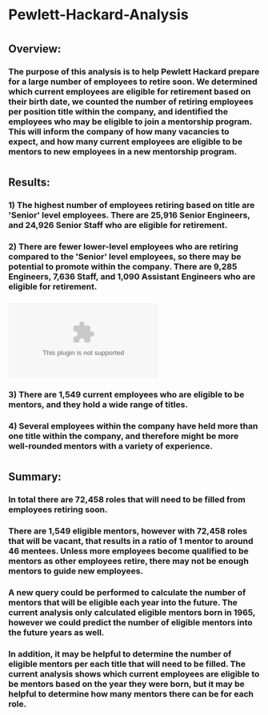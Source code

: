 # Pewlett-Hackard-Analysis

#
## Overview: 

### The purpose of this analysis is to help Pewlett Hackard prepare for a large number of employees to retire soon. We determined which current employees are eligible for retirement based on their birth date, we counted the number of retiring employees per position title within the company, and identified the employees who may be eligible to join a mentorship program. This will inform the company of how many vacancies to expect, and how many current employees are eligible to be mentors to new employees in a new mentorship program.

#
## Results:

### 1) The highest number of employees retiring based on title are 'Senior' level employees. There are 25,916 Senior Engineers, and 24,926 Senior Staff who are eligible for retirement.

### 2) There are fewer lower-level employees who are retiring compared to the 'Senior' level employees, so there may be potential to promote within the company. There are 9,285 Engineers, 7,636 Staff, and 1,090 Assistant Engineers who are eligible for retirement.

### ![](https://github.com/eoweed/Pewlett-Hackard-Analysis/blob/main/Data/retiring_titles.csv)

### 3) There are 1,549 current employees who are eligible to be mentors, and they hold a wide range of titles.

### 4) Several employees within the company have held more than one title within the company, and therefore might be more well-rounded mentors with a variety of experience. 

#
## Summary:

### In total there are 72,458 roles that will need to be filled from employees retiring soon. 

### There are 1,549 eligible mentors, however with 72,458 roles that will be vacant, that results in a ratio of 1 mentor to around 46 mentees. Unless more employees become qualified to be mentors as other employees retire, there may not be enough mentors to guide new employees. 

### A new query could be performed to calculate the number of mentors that will be eligible each year into the future. The current analysis only calculated eligible mentors born in 1965, however we could predict the number of eligible mentors into the future years as well. 

### In addition, it may be helpful to determine the number of eligible mentors per each title that will need to be filled. The current analysis shows which current employees are eligible to be mentors based on the year they were born, but it may be helpful to determine how many mentors there can be for each role.